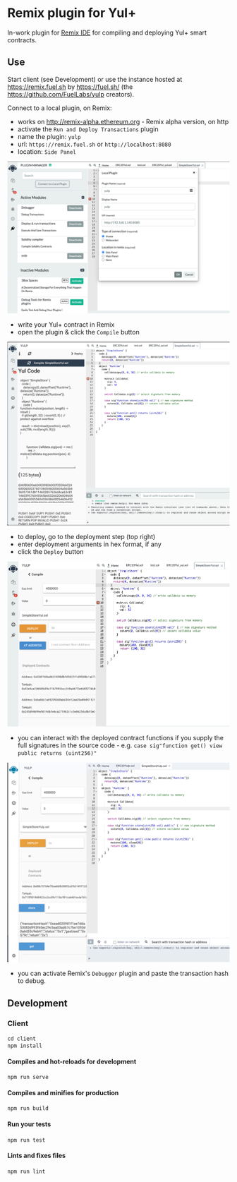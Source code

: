 # Remix plugin for Yul+

In-work plugin for [Remix IDE](http://remix-alpha.ethereum.org) for compiling and deploying Yul+ smart contracts.

## Use

Start client (see Development) or use the instance hosted at https://remix.fuel.sh by https://fuel.sh/ (the https://github.com/FuelLabs/yulp creators).

Connect to a local plugin, on Remix:

- works on http://remix-alpha.ethereum.org - Remix alpha version, on http
- activate the `Run and Deploy Transactions` plugin
- name the plugin: `yulp`
- url: `https://remix.fuel.sh` or `http://localhost:8080`
- location: `Side Panel`

![local_plugin.png](./docs/images/local_plugin.png)

- write your Yul+ contract in Remix
- open the plugin & click the `Compile` button

![plugin_compile.png](./docs/images/plugin_compile.png)

- to deploy, go to the deployment step (top right)
- enter deployment arguments in hex format, if any
- click the `Deploy` button

![plugin_deploy.png](./docs/images/plugin_deploy.png)

- you can interact with the deployed contract functions if you supply the full signatures in the source code - e.g. `case sig"function get() view public returns (uint256)"`

![plugin_interact.png](./docs/images/plugin_interact.png)

- you can activate Remix's `Debugger` plugin and paste the transaction hash to debug.

## Development

### Client
```
cd client
npm install
```

#### Compiles and hot-reloads for development
```
npm run serve
```

#### Compiles and minifies for production
```
npm run build
```

#### Run your tests
```
npm run test
```

#### Lints and fixes files
```
npm run lint
```

